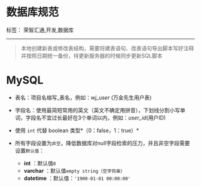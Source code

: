# 数据库规范

标签： 荣智汇通,开发,数据库

---

> 本地创建新表或修改表结构，需要将建表语句、改表语句导出脚本写好注释并按照日期统一备份，待更新服务器的时候同步更新SQL脚本

# MySQL

- 表名：项目名缩写_表名，例如：*wj_user* (万金先生用户表)
- 字段名：使用最简短常用的英文（英文不确定用拼音），下划线分割小写单词，字段名不宜过长最好在3个单词以内，例如：*user_id*(用户ID)

- 使用 `int` 代替 boolean 类型*（0：false，1：true）* 
- 所有字段设置为`非空`，降低数据库对null字段检索的压力，并且非空字段需要设置`默认值`：
    - **int** ：默认值`0`
    - **varchar** ：默认值`empty string（空字符串）`
    - **datetime** ：默认值：`'1900-01-01 00:00:00'`